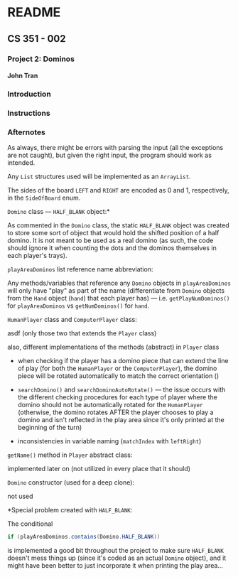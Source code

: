 # README
## CS 351 - 002
### Project 2: Dominos
#### John Tran

### Introduction

### Instructions

### Afternotes

As always, there might be errors with parsing the input (all the exceptions are not caught), but given the right input, the program should work as intended.

Any `List` structures used will be implemented as an `ArrayList`.

The sides of the board `LEFT` and `RIGHT` are encoded as 0 and 1, respectively, in the `SideOfBoard` enum.

`Domino` class &mdash; `HALF_BLANK` object:*

As commented in the `Domino` class, the static `HALF_BLANK` object was created to store some sort of object that would hold the shifted position of a half domino. It is not meant to be used as a real domino (as such, the code should ignore it when counting the dots and the dominos themselves in each player's trays).

`playAreaDominos` list reference name abbreviation:

Any methods/variables that reference any `Domino` objects in `playAreaDominos` will only have "play" as part of the name (differentiate from `Domino` objects from the `Hand` object (`hand`) that each player has) &mdash; i.e. `getPlayNumDominos()` for `playAreaDominos` vs `getNumDominos()` for `hand`.

`HumanPlayer` class and `ComputerPlayer` class:

asdf (only those two that extends the `Player` class)

also, different implementations of the methods (abstract) in `Player` class

- when checking if the player has a domino piece that can extend the line of play (for both the `HumanPlayer` or the `ComputerPlayer`), the domino piece will be rotated automatically to match the correct orientation ()

- `searchDomino()` and `searchDominoAutoRotate()` &mdash; the issue occurs with the different checking procedures for each type of player where the domino should not be automatically rotated for the `HumanPlayer` (otherwise, the domino rotates AFTER the player chooses to play a domino and isn't reflected in the play area since it's only printed at the beginning of the turn)

- inconsistencies in variable naming (`matchIndex` with `leftRight`)

`getName()` method in `Player` abstract class:

implemented later on (not utilized in every place that it should)

`Domino` constructor (used for a deep clone):

not used

*Special problem created with `HALF_BLANK`:

The conditional

```java
if (playAreaDominos.contains(Domino.HALF_BLANK))
```
is implemented a good bit throughout the project to make sure `HALF_BLANK` doesn't mess things up (since it's coded as an actual `Domino` object), and it might have been better to just incorporate it when printing the play area...

